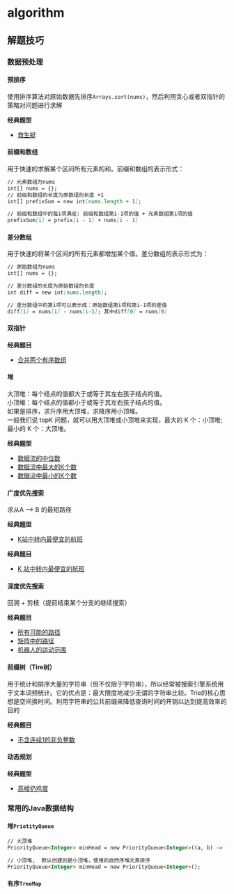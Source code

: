 # algorithm

## 解题技巧

### 数据预处理

#### 预排序
使用排序算法对原始数据先排序`Arrays.sort(nums)`，然后利用贪心或者双指针的策略对问题进行求解

**经典题型**
- [救生艇](https://leetcode-cn.com/problems/boats-to-save-people/)

#### 前缀和数组
用于快速的求解某个区间所有元素的和。前缀和数组的表示形式：

```markdown
// 元素数组为nums
int[] nums = {};
// 前缀和数组的长度为原数组的长度 +1
int[] prefixSum = new int[nums.length + 1];

// 前缀和数组中的每i项满足: 前缀和数组第i-1项的值 + 元素数组第i项的值
prefixSum[i] = prefix[i - 1] + nums[i - 1]

```

#### 差分数组
用于快速的将某个区间的所有元素都增加某个值。差分数组的表示形式为：

```markdown
// 原始数组为nums
int[] nums = {};

// 差分数组的长度为原始数组的长度
int diff = new int[nums.length];

// 差分数组中的第i项可以表示成：原始数组第i项和第i-1项的差值
diff[i] = nums[i] - nums[i-1]; 其中diff[0] = nums[0]
```

#### 双指针

**经典题目**
- [合并两个有序数组](https://leetcode-cn.com/leetbook/read/top-interview-questions/xmi2l7/)

#### 堆
大顶堆：每个结点的值都大于或等于其左右孩子结点的值。<br/>
小顶堆：每个结点的值都小于或等于其左右孩子结点的值。<br/>
如果是排序，求升序用大顶堆，求降序用小顶堆。<br/>
一般我们说 topK 问题，就可以用大顶堆或小顶堆来实现，最大的 K 个：小顶堆; 最小的 K 个：大顶堆。

**经典题型**
- [数据流的中位数](https://leetcode-cn.com/problems/find-median-from-data-stream/)
- [数据流中最大的K个数]()
- [数据流中最小的K个数]()

#### 广度优先搜索
求从A --> B 的最短路径

**经典题型**
- [K站中转内最便宜的航班](https://leetcode-cn.com/problems/cheapest-flights-within-k-stops/)

**经典题目**
- [K 站中转内最便宜的航班](https://leetcode-cn.com/problems/cheapest-flights-within-k-stops/)

#### 深度优先搜索
回溯 + 剪枝（提前结束某个分支的继续搜索）

**经典题目**
- [所有可能的路径](https://leetcode-cn.com/problems/all-paths-from-source-to-target/)
- [矩阵中的路径](https://leetcode-cn.com/problems/ju-zhen-zhong-de-lu-jing-lcof/)
- [机器人的运动范围](https://leetcode-cn.com/problems/ji-qi-ren-de-yun-dong-fan-wei-lcof/)

#### 前缀树（Tire树）

用于统计和排序大量的字符串（但不仅限于字符串），所以经常被搜索引擎系统用于文本词频统计。它的优点是：最大限度地减少无谓的字符串比较。Trie的核心思想是空间换时间。利用字符串的公共前缀来降低查询时间的开销以达到提高效率的目的

**经典题目**
- [不含连续1的非负整数](https://leetcode-cn.com/problems/non-negative-integers-without-consecutive-ones/)

#### 动态规划

**经典题型**
- [高楼扔鸡蛋](https://leetcode-cn.com/problems/super-egg-drop/solution/ji-ben-dong-tai-gui-hua-jie-fa-by-labuladong/)

### 常用的Java数据结构

#### 堆`PriotityQueue`

```markdown
// 大顶堆
PriorityQueue<Integer> minHead = new PriorityQueue<Integer>((a, b) -> (b - a));

// 小顶堆,  默认创建的是小顶堆，使用的自然序堆元素排序
PriorityQueue<Integer> minHead = new PriorityQueue<Integer>();
```

#### 有序`TreeMap`